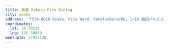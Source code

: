 ```yaml
---
title: 楽蔵 Rakuzo Fine Dining
city: osaka
address: '〒530-0018 Osaka, Kita Ward, Komatsubaracho, 1−10 梅田パルビル 8F'
coordinates:
  lat: 34.70219
  lng: 135.50069
meetupId: 27921130
---
```


